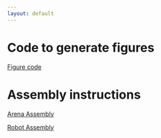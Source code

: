 ```yaml
---
layout: default
---
```



# Code to generate figures
[Figure code](https://colab.research.google.com/drive/1EbFh44LEhl9npWPzdv3WODliqK4Q9_h3?usp=sharing)

# Assembly instructions 

[Arena Assembly](https://github.com/cellworld/arena_assembly)

[Robot Assembly](https://github.com/cellworld/robot_assembly)
